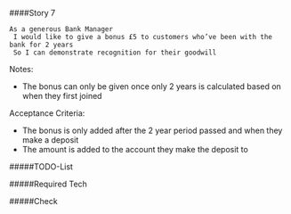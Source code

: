 ####Story 7

```
As a generous Bank Manager
 I would like to give a bonus £5 to customers who’ve been with the bank for 2 years 
 So I can demonstrate recognition for their goodwill

```

Notes:

* The bonus can only be given once only 2 years is calculated based on when they first joined

Acceptance Criteria:

* The bonus is only added after the 2 year period passed and when they make a deposit
* The amount is added to the account they make the deposit to

#####TODO-List


#####Required Tech


#####Check